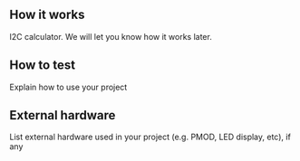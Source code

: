 <!---

This file is used to generate your project datasheet. Please fill in the information below and delete any unused
sections.

You can also include images in this folder and reference them in the markdown. Each image must be less than
512 kb in size, and the combined size of all images must be less than 1 MB.
-->

## How it works

I2C calculator. We will let you know how it works later.

## How to test

Explain how to use your project

## External hardware

List external hardware used in your project (e.g. PMOD, LED display, etc), if any
